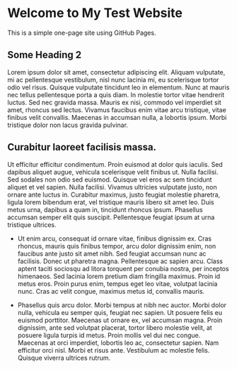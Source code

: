 # Welcome to My Test Website
This is a simple one-page site using GitHub Pages.

## Some Heading 2
Lorem ipsum dolor sit amet, consectetur adipiscing elit. Aliquam vulputate, mi ac pellentesque vestibulum, nisl nunc lacinia mi, eu scelerisque tortor odio vel risus. Quisque vulputate tincidunt leo in elementum. Nunc at mauris nec tellus pellentesque porta a quis diam. In molestie tortor vitae hendrerit luctus. Sed nec gravida massa. Mauris ex nisi, commodo vel imperdiet sit amet, rhoncus sed lectus. Vivamus faucibus enim vitae arcu tristique, vitae finibus velit convallis. Maecenas in accumsan nulla, a lobortis ipsum. Morbi tristique dolor non lacus gravida pulvinar.

## Curabitur laoreet facilisis massa.
Ut efficitur efficitur condimentum. Proin euismod at dolor quis iaculis. Sed dapibus aliquet augue, vehicula scelerisque velit finibus ut. Nulla facilisi. Sed sodales non odio sed euismod. Quisque vel eros ac sem tincidunt aliquet et vel sapien. Nulla facilisi. Vivamus ultricies vulputate justo, non ornare ante luctus in. Curabitur maximus, justo feugiat molestie pharetra, ligula lorem bibendum erat, vel tristique mauris libero sit amet leo. Duis metus urna, dapibus a quam in, tincidunt rhoncus ipsum. Phasellus accumsan semper elit quis suscipit. Pellentesque feugiat ipsum at urna tristique ultrices.

* Ut enim arcu, consequat id ornare vitae, finibus dignissim ex. Cras rhoncus, mauris quis finibus tempor, arcu dolor dignissim enim, non faucibus ante justo sit amet nibh. Sed feugiat accumsan nunc ac facilisis. Donec ut pharetra magna. Pellentesque ac sapien arcu. Class aptent taciti sociosqu ad litora torquent per conubia nostra, per inceptos himenaeos. Sed lacinia lorem pretium diam fringilla maximus. Proin id metus eros. Proin purus enim, tempus eget leo vitae, volutpat lacinia nunc. Cras ac velit congue, maximus metus id, convallis mauris.

* Phasellus quis arcu dolor. Morbi tempus at nibh nec auctor. Morbi dolor nulla, vehicula eu semper quis, feugiat nec sapien. Ut posuere felis eu euismod porttitor. Maecenas ut ornare ex, vel accumsan magna. Proin dignissim, ante sed volutpat placerat, tortor libero molestie velit, at posuere ligula turpis id metus. Proin mollis vel dui nec congue. Maecenas at orci imperdiet, lobortis leo ac, consectetur sapien. Nam efficitur orci nisl. Morbi et risus ante. Vestibulum ac molestie felis. Quisque viverra ultrices rutrum.
